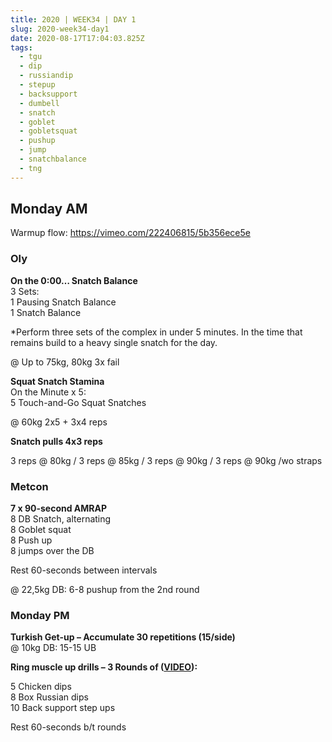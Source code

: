 ```yaml
---
title: 2020 | WEEK34 | DAY 1
slug: 2020-week34-day1
date: 2020-08-17T17:04:03.825Z
tags:
  - tgu
  - dip
  - russiandip
  - stepup
  - backsupport
  - dumbell
  - snatch
  - goblet
  - gobletsquat
  - pushup
  - jump
  - snatchbalance
  - tng
---
```

## Monday AM

Warmup flow: <https://vimeo.com/222406815/5b356ece5e>

### Oly

**On the 0:00… Snatch Balance**\
3 Sets:\
1 Pausing Snatch Balance\
1 Snatch Balance

\*Perform three sets of the complex in under 5 minutes. In the time that remains build to a heavy single snatch for the day.

@ Up to 75kg, 80kg 3x fail

**Squat Snatch Stamina**\
On the Minute x 5:\
5 Touch-and-Go Squat Snatches

@ 60kg 2x5 + 3x4 reps

**Snatch pulls 4x3 reps**

3 reps @ 80kg / 3 reps @ 85kg / 3 reps @ 90kg / 3 reps @ 90kg /wo straps

### Metcon

**7 x 90-second AMRAP**\
8 DB Snatch, alternating\
8 Goblet squat\
8 Push up\
8 jumps over the DB

Rest 60-seconds between intervals

@ 22,5kg DB: 6-8 pushup from the 2nd round

### Monday PM

**Turkish Get-up – Accumulate 30 repetitions (15/side)**\
@ 10kg DB: 15-15 UB

**Ring muscle up drills – 3 Rounds of ([VIDEO](https://vimeo.com/313499837/167d0584ac)):**

5 Chicken dips\
8 Box Russian dips\
10 Back support step ups

Rest 60-seconds b/t rounds